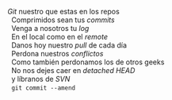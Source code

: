 <p><em>Git</em> nuestro que estas en los repos<br />  Comprimidos sean tus <em>commits</em><br />  Venga a nosotros tu <em>log</em><br /> 
En el local como en el <em>remote</em><br /> 
Danos hoy nuestro <em>pull</em> de cada día<br />  Perdona nuestros <em>conflictos</em><br /> 
Como también perdonamos los de otros geeks<br /> 
No nos dejes caer en <em>detached HEAD</em><br />  y líbranos de <em>SVN</em><br /> 
<code>git commit --amend</code></p>

